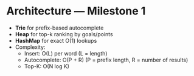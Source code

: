 # Architecture — Milestone 1

- **Trie** for prefix-based autocomplete
- **Heap** for top-k ranking by goals/points
- **HashMap** for exact O(1) lookups
- Complexity:
  - Insert: O(L) per word (L = length)
  - Autocomplete: O(P + R) (P = prefix length, R = number of results)
  - Top-K: O(N log K)
